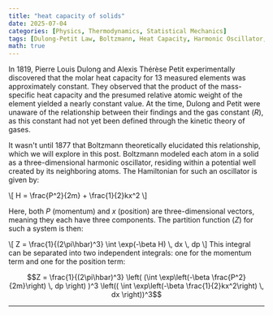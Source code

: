 ```yaml
---
title: "heat capacity of solids"
date: 2025-07-04
categories: [Physics, Thermodynamics, Statistical Mechanics]
tags: [Dulong-Petit Law, Boltzmann, Heat Capacity, Harmonic Oscillator, Partition Function]
math: true 
---
```

<script type="text/javascript"
  src="https://cdn.jsdelivr.net/npm/mathjax@3/es5/tex-mml-chtml.js">
</script>

In 1819, Pierre Louis Dulong and Alexis Thérèse Petit experimentally discovered that the molar heat capacity for 13 measured elements was approximately constant. They observed that the product of the mass-specific heat capacity and the presumed relative atomic weight of the element yielded a nearly constant value. At the time, Dulong and Petit were unaware of the relationship between their findings and the gas constant ($R$), as this constant had not yet been defined through the kinetic theory of gases.

It wasn't until 1877 that Boltzmann theoretically elucidated this relationship, which we will explore in this post. Boltzmann modeled each atom in a solid as a three-dimensional harmonic oscillator, residing within a potential well created by its neighboring atoms. The Hamiltonian for such an oscillator is given by:

\\[
H = \\frac{P^2}{2m} + \\frac{1}{2}kx^2
\\]

Here, both $P$ (momentum) and $x$ (position) are three-dimensional vectors, meaning they each have three components. The partition function ($Z$) for such a system is then:

\\[
Z = \\frac{1}{(2\\pi\\hbar)^3} \\int \\exp(-\\beta H) \\, dx \\, dp
\\]
This integral can be separated into two independent integrals: one for the momentum term and one for the position term:

$$Z = \frac{1}{(2\pi\hbar)^3} \left( (\int \exp\left(-\beta \frac{P^2}{2m}\right) \, dp \right) )^3 \left(( \int \exp\left(-\beta \frac{1}{2}kx^2\right) \, dx \right))^3$$

---
